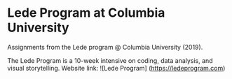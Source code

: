 # Lede Program at Columbia University
Assignments from the Lede program @ Columbia University (2019).

The Lede Program is a 10-week intensive on coding, data analysis, and visual storytelling. 
Website link: 
![Lede Program] (https://ledeprogram.com)

